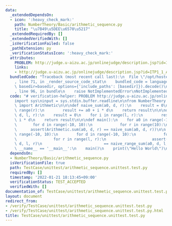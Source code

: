 ```yaml
---
data:
  _extendedDependsOn:
  - icon: ':heavy_check_mark:'
    path: NumberTheory/Basic/arithmetic_sequence.py
    title: "\u7B49\u5DEE\u6570\u5217"
  _extendedRequiredBy: []
  _extendedVerifiedWith: []
  _isVerificationFailed: false
  _pathExtension: py
  _verificationStatusIcon: ':heavy_check_mark:'
  attributes:
    PROBLEM: http://judge.u-aizu.ac.jp/onlinejudge/description.jsp?id=ITP1_1_A
    links:
    - http://judge.u-aizu.ac.jp/onlinejudge/description.jsp?id=ITP1_1_A
  bundledCode: "Traceback (most recent call last):\n  File \"/opt/hostedtoolcache/Python/3.10.4/x64/lib/python3.10/site-packages/onlinejudge_verify/documentation/build.py\"\
    , line 71, in _render_source_code_stat\n    bundled_code = language.bundle(stat.path,\
    \ basedir=basedir, options={'include_paths': [basedir]}).decode()\n  File \"/opt/hostedtoolcache/Python/3.10.4/x64/lib/python3.10/site-packages/onlinejudge_verify/languages/python.py\"\
    , line 96, in bundle\n    raise NotImplementedError\nNotImplementedError\n"
  code: "# verification-helper: PROBLEM http://judge.u-aizu.ac.jp/onlinejudge/description.jsp?id=ITP1_1_A\n\
    import sys\ninput = sys.stdin.buffer.readline\n\nfrom NumberTheory.Basic.arithmetic_sequence\
    \ import Arithmetic\n\n\ndef naive_sum(a0, d, r):\n    result = 0\n    for i in\
    \ range(r):\n        result += a0 + i * d\n    return result\n\n\ndef naive_range_sum(a0,\
    \ d, l, r):\n    result = 0\n    for i in range(l, r):\n        result += a0 +\
    \ i * d\n    return result\n\n\ndef main():\n    for a0 in range(-10, 10):\n \
    \       for d in range(-10, 10):\n            for r in range(10):\n          \
    \      assert(Arithmetic.sum(a0, d, r) == naive_sum(a0, d, r))\n\n    for a0 in\
    \ range(-10, 10):\n        for d in range(-10, 10):\n            for l in range(10):\n\
    \                for r in range(l, r):\n                    assert(Arithmetic.range_sum(a0,\
    \ d, l, r)\n                           == naive_range_sum(a0, d, l, r))\n\nif\
    \ __name__ == '__main__':\n    main()\n    print(\"Hello World\")\n"
  dependsOn:
  - NumberTheory/Basic/arithmetic_sequence.py
  isVerificationFile: true
  path: TestCase/unittest/arithmetic_sequence.unittest.test.py
  requiredBy: []
  timestamp: '2022-01-21 18:13:45+09:00'
  verificationStatus: TEST_ACCEPTED
  verifiedWith: []
documentation_of: TestCase/unittest/arithmetic_sequence.unittest.test.py
layout: document
redirect_from:
- /verify/TestCase/unittest/arithmetic_sequence.unittest.test.py
- /verify/TestCase/unittest/arithmetic_sequence.unittest.test.py.html
title: TestCase/unittest/arithmetic_sequence.unittest.test.py
---
```

